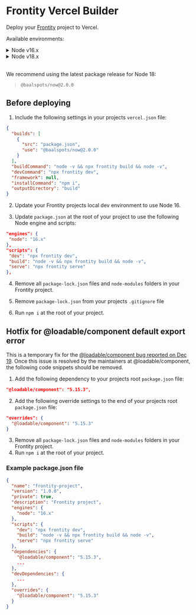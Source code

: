 # Frontity Vercel Builder

Deploy your [Frontity](https://frontity.org) project to Vercel.

Available environments:

<details>
<summary>Node v16.x</summary>

```
@baalspots/now@1.x
```

</details>

<details>
<summary>Node v18.x</summary>

```
@baalspots/now@2.x
```

</details>

<br />

We recommend using the latest package release for Node 18:

> `@baalspots/now@2.0.0`

## Before deploying

1. Include the following settings in your projects `vercel.json` file:

```json
{
  "builds": [
    {
      "src": "package.json",
      "use": "@baalspots/now@2.0.0"
    }
  ],
  "buildCommand": "node -v && npx frontity build && node -v",
  "devCommand": "npx frontity dev",
  "framework": null,
  "installCommand": "npm i",
  "outputDirectory": "build"
}
```

2. Update your Frontity projects local dev environment to use Node 16.

3. Update `package.json` at the root of your project to use the following Node engine and scripts:

```json
"engines": {
 "node": "16.x"
},
"scripts": {
 "dev": "npx frontity dev",
 "build": "node -v && npx frontity build && node -v",
 "serve": "npx frontity serve"
},
```

4. Remove all `package-lock.json` files and `node-modules` folders in your Frontity project.

5. Remove `package-lock.json` from your projects `.gitignore` file

6. Run `npm i` at the root of your project.

## Hotfix for @loadable/component default export error

This is a temporary fix for the [@loadable/component bug reported on Dec 19](https://github.com/gregberge/loadable-components/issues/990). Once this issue is resolved by the maintainers at @loadable/component, the following code snippets should be removed.

1. Add the following dependency to your projects root `package.json` file:

```json
"@loadable/component": "5.15.3",
```

2. Add the following override settings to the end of your projects root `package.json` file:

```json
"overrides": {
  "@loadable/component": "5.15.3"
}
```

3. Remove all `package-lock.json` files and `node-modules` folders in your Frontity project.
4. Run `npm i` at the root of your project.

### Example package.json file

```json
{
  "name": "frontity-project",
  "version": "1.0.0",
  "private": true,
  "description": "Frontity project",
  "engines": {
    "node": "16.x"
  },
  "scripts": {
    "dev": "npx frontity dev",
    "build": "node -v && npx frontity build && node -v",
    "serve": "npx frontity serve"
  },
  "dependencies": {
    "@loadable/component": "5.15.3",
    ...
  },
  "devDependencies": {
    ...
  },
  "overrides": {
    "@loadable/component": "5.15.3"
  }
}

```
